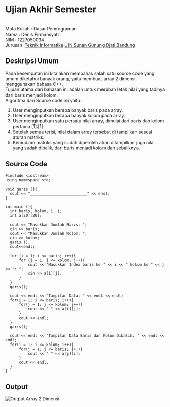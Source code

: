# Ujian Akhir Semester 
<br>Mata Kuliah 	: Dasar Pemrograman
<br> Nama		: Denis Firmansyah
<br>NIM		:	1227050034
<br>Jurusan		:[Teknik Informatika](http://if.uinsgd.ac.id/) [UIN Sunan Gunung Djati Bandung](https://uinsgd.ac.id/) 

## Deskripsi Umum
Pada kesempatan ini kita akan membahas salah satu source code yang umum diketahui banyak orang, yaitu membuat array 2 dimensi menggunakan bahasa C++.<br>
Tujuan utama dari bahasan ini adalah untuk merubah letak nilai yang tadinya dari baris menjadi kolom.</br>
Algoritma dari Source code ini yaitu : <br>
<ol>
<li>User menginputkan berapa banyak baris pada array.</li>
<li>User menginputkan berapa banyak kolom pada array.</li>
<li>User menginputkan satu persatu nilai array, dimulai dari baris dan kolom pertama [1]:[1].</li>
<li>Setelah semua terisi, nilai dalam array tersebut di tampilkan sesuai aturan matriks.</li>
<li>Kemudiam matriks yang sudah diperoleh akan ditampilkan juga nilai yang sudah dibalik, dari baris menjadi kolom dan sebaliknya.</li>
</ol>

## Source Code
  ```shell
#include <iostream>
using namespace std;

void garis (){
	cout << "_________________________" << endl;
}

int main (){
	int baris, kolom, i, j;
	int a[20][20];
	
	cout << "Masukkan Jumlah Baris: ";
	cin >> baris;
	cout << "Masukkan Jumlah Kolom: ";
	cin >> kolom;
	garis ();
	cout<<endl;
	
	for (i = 1; i <= baris; i++){
		for (j = 1; j <= kolom; j++){
			cout << "Masukkan Index baris ke " << i << " kolom ke " << j << ": ";
			cin >> a[i][j];
		}
	}
	garis();
	
	cout << endl << "Tampilan Data: " << endl << endl;
	for(i = 1; i <= baris; i++){
		for(j = 1; j <= kolom; j++){
			cout << " " << a[i][j];
		}
		cout << endl;
	}
	garis();
	
	cout << endl << "Tampilan Data Baris dan Kolom Dibalik: " << endl << endl;
	for(i = 1; i <= kolom; i++){
		for(j = 1; j <= baris; j++){
			cout << " " << a[j][i];
		}
		cout << endl;
	}
}
```

## Output
![Output Array 2 Dimensi](https://user-images.githubusercontent.com/121292416/209354735-dbef16c2-0f7d-4e2c-b6be-c05afcf96296.jpeg)

